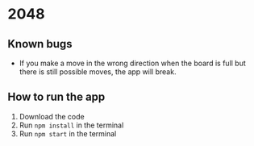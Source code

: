 # 2048

## Known bugs
* If you make a move in the wrong direction when the board is full but there is still possible moves, the app will break.

## How to run the app

1. Download the code
2. Run `npm install` in the terminal
3. Run `npm start` in the terminal